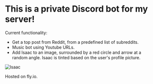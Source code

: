 # This is a private Discord bot for my server! 

Current functionality:
- Get a top post from Reddit, from a predefined list of subreddits.
- Music bot using Youtube URLs. 
- Add Isaac to an image, surrounded by a red circle and arrow at a random angle. Isaac is tinted based on the user's profile picture.

![Isaac]([http://url/to/img.png](https://cdn.discordapp.com/attachments/413812100230807556/1134436280839704576/image2.png)https://cdn.discordapp.com/attachments/413812100230807556/1134436280839704576/image2.png)

Hosted on fly.io.
